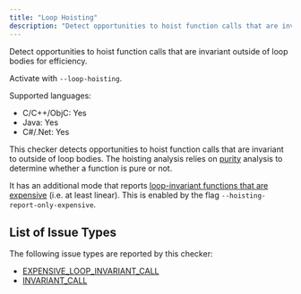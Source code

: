 ```yaml
---
title: "Loop Hoisting"
description: "Detect opportunities to hoist function calls that are invariant outside of loop bodies for efficiency."
---
```


Detect opportunities to hoist function calls that are invariant outside of loop bodies for efficiency.

Activate with `--loop-hoisting`.

Supported languages:
- C/C++/ObjC: Yes
- Java: Yes
- C#/.Net: Yes

This checker detects opportunities to hoist function calls that are invariant to outside of loop bodies. The hoisting analysis relies on [purity](/docs/1.1.0/checker-purity) analysis to determine whether a function is pure or not.

It has an additional mode that reports [loop-invariant functions that are expensive](/docs/1.1.0/all-issue-types#expensive_loop_invariant_call) (i.e. at least linear). This is enabled by the flag `--hoisting-report-only-expensive`.


## List of Issue Types

The following issue types are reported by this checker:
- [EXPENSIVE_LOOP_INVARIANT_CALL](/docs/1.1.0/all-issue-types#expensive_loop_invariant_call)
- [INVARIANT_CALL](/docs/1.1.0/all-issue-types#invariant_call)
